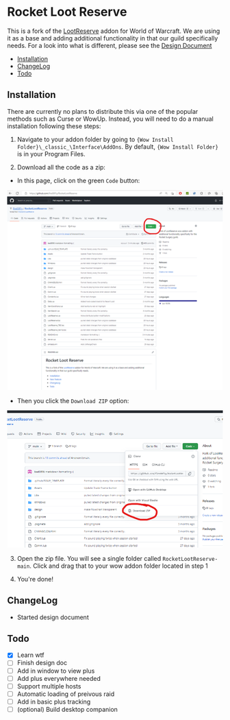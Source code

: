 # Rocket Loot Reserve

This is a fork of the [LootReserve](https://github.com/Anonomit/LootReserve) addon for World of Warcraft. We are using
it as a base and adding additional functionality in that our guild specifically needs. For a look into what is different, please see the [Design Document](/design/README.md)

- [Installation](#installation)
- [ChangeLog](#changelog)
- [Todo](#todo)

## Installation

There are currently no plans to distribute this via one of the popular methods such as Curse or WowUp. Instead, you will need to do a manual installation following these steps:

1. Navigate to your addon folder by going to `{Wow Install Folder}\_classic_\Interface\AddOns`. By default, `{Wow Install Folder}` is in your Program Files.

2. Download all the code as a zip:

- In this page, click on the green `Code` button:

![Installation Code Button](/design//pictures/install_1.png)

- Then you click the `Download ZIP` option:

![Installation ZIP](/design/pictures/install_2.png)

3. Open the zip file. You will see a single folder called `RocketLootReserve-main`. Click and drag that to your wow addon folder located in step 1

4. You're done!

## ChangeLog

- Started design document

## Todo

- [x] Learn wtf
- [ ] Finish design doc
- [ ] Add in window to view plus
- [ ] Add plus everywhere needed
- [ ] Support multiple hosts
- [ ] Automatic loading of preivous raid
- [ ] Add in basic plus tracking
- [ ] (optional) Build desktop companion
